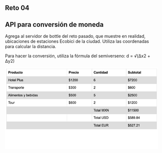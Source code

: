 ## Reto 04
## API para conversión de moneda

Agrega al servidor de bottle del reto pasado, que muestre en realidad, ubicaciones de estaciones Ecobici de la ciudad. Utiliza las coordenadas para calcular la distancia.

Para hacer la conversión, utiliza la fórmula del semiverseno:
d = √(Δx2 + Δy2)

![Tabla conversion](./tabla_conversion.png)
